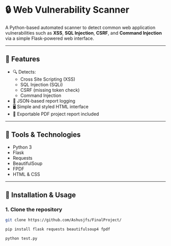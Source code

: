 # 🔒 Web Vulnerability Scanner

A Python-based automated scanner to detect common web application vulnerabilities such as **XSS**, **SQL Injection**, **CSRF**, and **Command Injection** via a simple Flask-powered web interface.

---

## 📌 Features

- 🔍 Detects:
  - Cross Site Scripting (XSS)
  - SQL Injection (SQLi)
  - CSRF (missing token check)
  - Command Injection
- 📄 JSON-based report logging
- 🖥️ Simple and styled HTML interface
- 📁 Exportable PDF project report included

---

## 🧰 Tools & Technologies

- Python 3
- Flask
- Requests
- BeautifulSoup
- FPDF
- HTML & CSS

---

## 🚀 Installation & Usage

### 1. Clone the repository
```bash
git clone https://github.com/Ashusjfs/FinalProject/

pip install flask requests beautifulsoup4 fpdf

python test.py


